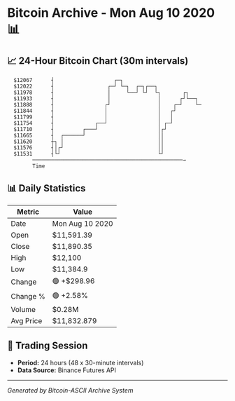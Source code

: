 # Bitcoin Archive - Mon Aug 10 2020 📊

## 📈 24-Hour Bitcoin Chart (30m intervals)

```
  $12067      ┤                   ┌─┐                          
  $12022      ┤                 ┌─┘ └─┐  ┌─┐┌──┐               
  $11978      ┤                 │     └──┘ └┘  └┐       ┌┐     
  $11933      ┤                 │               │      ┌┘└──┐  
  $11888      ┤                ┌┘               │    ┌─┘    └─ 
  $11844      ┤                │                │   ┌┘         
  $11799      ┤                │                │   │          
  $11754      ┤             ┌──┘                │ ┌─┘          
  $11710      ┤         ┌───┘                   │┌┘            
  $11665      ┤  ┌──────┘                       ││             
  $11620      ┼┐ │                              ││             
  $11576      ┤│┌┘                              ││             
  $11531      ┤└┘                               └┘             
        ────────────────────────────────────────────────→
        Time
```

## 📊 Daily Statistics

| Metric | Value |
|--------|-------|
| Date | Mon Aug 10 2020 |
| Open | $11,591.39 |
| Close | $11,890.35 |
| High | $12,100 |
| Low | $11,384.9 |
| Change | 🟢 +$298.96 |
| Change % | 🟢 +2.58% |
| Volume | $0.28M |
| Avg Price | $11,832.879 |

## 📅 Trading Session

- **Period:** 24 hours (48 x 30-minute intervals)
- **Data Source:** Binance Futures API

---
*Generated by Bitcoin-ASCII Archive System*
